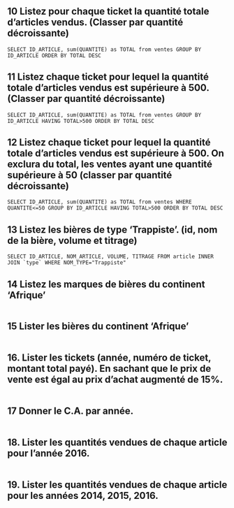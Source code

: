 ## 10 Listez pour chaque ticket la quantité totale d’articles vendus. (Classer par quantité décroissante)

```mysql
SELECT ID_ARTICLE, sum(QUANTITE) as TOTAL from ventes GROUP BY ID_ARTICLE ORDER BY TOTAL DESC
```

## 11 Listez chaque ticket pour lequel la quantité totale d’articles vendus est supérieure à 500. (Classer par quantité décroissante)

```mysql
SELECT ID_ARTICLE, sum(QUANTITE) as TOTAL from ventes GROUP BY ID_ARTICLE HAVING TOTAL>500 ORDER BY TOTAL DESC
```

## 12 Listez chaque ticket pour lequel la quantité totale d’articles vendus est supérieure à 500. On exclura du total, les ventes ayant une quantité supérieure à 50 (classer par quantité décroissante)

```mysql
SELECT ID_ARTICLE, sum(QUANTITE) as TOTAL from ventes WHERE QUANTITE<=50 GROUP BY ID_ARTICLE HAVING TOTAL>500 ORDER BY TOTAL DESC
```

## 13 Listez les bières de type ‘Trappiste’. (id, nom de la bière, volume et titrage)

```mysql
SELECT ID_ARTICLE, NOM_ARTICLE, VOLUME, TITRAGE FROM article INNER JOIN `type` WHERE NOM_TYPE="Trappiste"
```

## 14 Listez les marques de bières du continent ‘Afrique’

```mysql

```

## 15 Lister les bières du continent ‘Afrique’

```mysql
```

## 16. Lister les tickets (année, numéro de ticket, montant total payé). En sachant que le prix de vente est égal au prix d’achat augmenté de 15%.

```mysql

```

## 17  Donner le C.A. par année.

```mysql
```

## 18. Lister les quantités vendues de chaque article pour l’année 2016.

```mysql

```

## 19. Lister les quantités vendues de chaque article pour les années 2014, 2015, 2016.

```mysql

```

